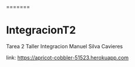 
=======
# IntegracionT2
Tarea 2 Taller Integracion
Manuel Silva Cavieres

link: https://apricot-cobbler-51523.herokuapp.com
